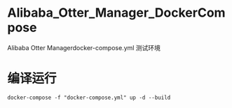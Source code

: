 # Alibaba_Otter_Manager_DockerCompose
Alibaba Otter Managerdocker-compose.yml 测试环境</br>
# 编译运行
``docker-compose -f "docker-compose.yml" up -d --build``
